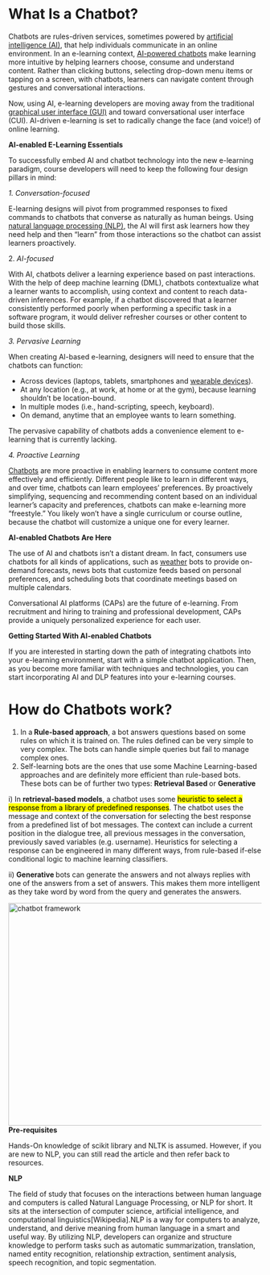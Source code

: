<h1>What Is a Chatbot?</h1>

<div data-content="editor"><p>Chatbots are rules-driven services, sometimes powered by <a href="https://trainingindustry.com/glossary/artificial-intelligence/" target="_blank" rel="noopener">artificial intelligence (AI)</a>, that help individuals communicate in an online environment. In an e-learning context, <a href="https://www.valamis.com/blog/diving-to-the-learning-experience-machine-learning-ai-and-chatbots" target="_blank" rel="noopener">AI-powered chatbots</a> make learning more intuitive by helping learners choose, consume and understand content. Rather than clicking buttons, selecting drop-down menu items or tapping on a screen, with chatbots, learners can navigate content through gestures and conversational interactions.</p>
<p>Now, using AI, e-learning developers are moving away from the traditional <a href="https://trainingindustry.com/glossary/graphical-user-interface-gui/" target="_blank" rel="noopener">graphical user interface (GUI)</a> 
and toward conversational user interface (CUI). AI-driven e-learning is set to radically change the face (and voice!) of online learning.</p>
<p><strong>AI-enabled E-Learning Essentials</strong></p><p>To successfully embed AI and chatbot technology into the new e-learning paradigm, course developers will need to keep the following four design pillars in mind:</p><p><em>1. Conversation-focused</em></p><p>E-learning designs will pivot from programmed responses to fixed commands to chatbots that converse as naturally as human beings. Using <a href="https://trainingindustry.com/articles/learning-technologies/artificial-intelligence-in-corporate-training-myths-and-predictions/" target="_blank" rel="noopener">natural language processing (NLP)</a>, the AI will first ask learners how they need help and then “learn” from those interactions so the chatbot can assist learners proactively.</p></div>

<div data-content="editor">
<p>2. <em>AI-focused</em></p><p>With AI, chatbots deliver a learning experience based on past interactions. With the help of deep machine learning (DML), chatbots contextualize what a learner wants to accomplish, using context and content to reach data-driven inferences. For example, if a chatbot discovered that a learner consistently performed poorly when performing a specific task in a software program, it would deliver refresher courses or other content to build those skills.</p>
<p><em>3. Pervasive Learning</em></p><p>When creating AI-based e-learning, designers will need to ensure that the chatbots can function:</p><ul><li>Across devices (laptops, tablets, smartphones and <a href="https://trainingindustry.com/articles/learning-technologies/wearable-devices-in-ld-4-benefits-to-consider/" target="_blank" rel="noopener">wearable devices</a>).</li><li>At any location (e.g., at work, at home or at the gym), because learning shouldn’t be location-bound.</li><li>In multiple modes (i.e., hand-scripting, speech, keyboard).</li><li>On demand, anytime that an employee wants to learn something.</li></ul><p>The pervasive capability of chatbots adds a convenience element to e-learning that is currently lacking.</p><p><em>4. Proactive Learning</em></p><p><a href="https://trainingindustry.com/magazine/jan-feb-2019/the-role-of-chatbots-in-workplace-learning/" target="_blank" rel="noopener">Chatbots</a> are more proactive in enabling learners to consume content more effectively and efficiently. Different people like to learn in different ways, and over time, chatbots can learn employees’ preferences. By proactively simplifying, sequencing and recommending content based on an individual learner’s capacity and preferences, chatbots can make e-learning more “freestyle.” You likely won’t have a single curriculum or course outline, because the chatbot will customize a unique one for every learner.</p><p><strong>AI-enabled Chatbots Are Here</strong></p><p>The use of AI and chatbots isn’t a distant dream. In fact, consumers use chatbots for all kinds of applications, such as <a href="https://chatbottle.co/bots/yahoo-weather-for-messenger" target="_blank" rel="noopener">weather</a> bots to provide on-demand forecasts, news bots that customize feeds based on personal preferences, and scheduling bots that coordinate meetings based on multiple calendars.</p><p>Conversational AI platforms (CAPs) are the future of e-learning. From recruitment and hiring to training and professional development, CAPs provide a uniquely personalized experience for each user.</p><p><strong>Getting Started With AI-enabled Chatbots</strong></p><p>If you are interested in starting down the path of integrating chatbots into your e-learning environment, start with a simple chatbot application. Then, as you become more familiar with techniques and technologies, you can start incorporating AI and DLP features into your e-learning courses.</p></div>

<h1>How do Chatbots work?</h1>

<ol><li>In a<strong> Rule-based approach</strong>, a bot answers questions based on some rules on which it is trained on. The rules defined can be very simple to very complex. The bots can handle simple queries but fail to manage complex ones.</li>
<li>Self-learning bots are the ones that use some Machine Learning-based approaches and are definitely more efficient than rule-based bots. These bots can be of further two types: <strong>Retrieval Based </strong>or <strong>Generative</strong></li></ol>


<p>i) In <strong class="jn ke">retrieval-based models</strong>, a chatbot uses some <mark>heuristic to select a response from a library of predefined responses</mark>. The chatbot uses the message and context of the conversation for selecting the best response from a predefined list of bot messages. The context can include a current position in the dialogue tree, all previous messages in the conversation, previously saved variables (e.g. username). Heuristics for selecting a response can be engineered in many different ways, from rule-based if-else conditional logic to machine learning classifiers.</p>


<p>ii) <strong class="jn ke">Generative </strong>bots can generate the answers and not always replies with one of the answers from a set of answers. This makes them more intelligent as they take word by word from the query and generates the answers.</p>


<div><img alt="chatbot framework" src="https://www.cap4city.eu/wp-content/uploads/2019/07/chatbot-1024x687.png" width="711" height="442"></div>

<div>
<strong>Pre-requisites</strong>
<p>Hands-On knowledge of scikit library and NLTK is assumed. However, if you are new to NLP, you can still read the article and then refer back to resources.</p>
<strong>NLP</strong>
<p>
The field of study that focuses on the interactions between human language and computers is called Natural Language Processing, or NLP for short. It sits at the intersection of computer science, artificial intelligence, and computational linguistics[Wikipedia].NLP is a way for computers to analyze, understand, and derive meaning from human language in a smart and useful way. By utilizing NLP, developers can organize and structure knowledge to perform tasks such as automatic summarization, translation, named entity recognition, relationship extraction, sentiment analysis, speech recognition, and topic segmentation.</p>

</div>

